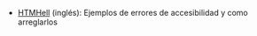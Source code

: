 -   [HTMHell](https://www.htmhell.dev/) (inglés): Ejemplos de errores de accesibilidad y como arreglarlos
